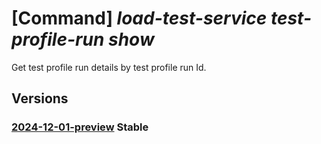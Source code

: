 # [Command] _load-test-service test-profile-run show_

Get test profile run details by test profile run Id.

## Versions

### [2024-12-01-preview](/Resources/data-plane/microsoft.loadtestservice/L3Rlc3QtcHJvZmlsZS1ydW5zL3t9/2024-12-01-preview.xml) **Stable**

<!-- data-plane:microsoft.loadtestservice /test-profile-runs/{} 2024-12-01-preview -->
